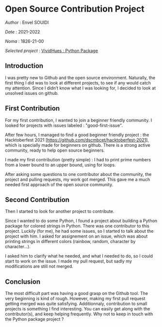 # Open Source Contribution Project

*Author* : Envel SOUIDI 

*Date* : 2021-2022

*Noma* : 1826-21-00

*Selected project* : [VividHues : Python Package](https://github.com/KennyOliver/VividHues)

## Introduction

I was pretty new to Github and the open source environment. 
Naturally, the first thing I did was to look at different projects, to see if any would catch my attention. 
Since I didn’t know what I was looking for, I decided to look at unsolved issues on github.  

## First Contribution 

For my first contribution, I wanted to join a beginner friendly community.
I looked for projects with issues labeled : "good-first-issue".

After few hours, I managed to find a good beginner friendly project : the Hacktoberfest 2021 [https://github.com/dscmbcet/hacktoberfest-2021], which is specially made for beginners on github. 
There is a strong active community, ready to help open source beginners.

I made my first contribution (pretty simple) : I had to print prime numbers from a lower bound to an upper bound, using for loops. 

After asking some questions to one contributor about the community, the project and pulling requests, my work got merged. 
This gave me a much needed first approach of the open source community. 

## Second Contribution

Then I started to look for another project to contribute. 

Since I wanted to do some Python, I found a project about building a Python package for colored strings in Python. 
There was one contributor to this project. Luckily (for me), he had some issues, so I started to talk about the project with him. 
I asked for assignement on an issue, which was about printing strings in different colors (rainbow, random, character by character...). 

I asked him to clarify what he needed, and what I needed to do, so I could start to work on the issue. 
I made my pull request, but sadly my modifications are still not merged.

## Conclusion

The most difficult part was having a good grasp on the Github tool. The very beginning is kind of rough. 
However, making my first pull request getting merged was quite satisfying. 
Additionnaly, contribution to small projects is something I find interesting. You can easily get along with the contributor(s), and keep helping frequently.
Why not to keep in touch with the Python package project ?
 
 
